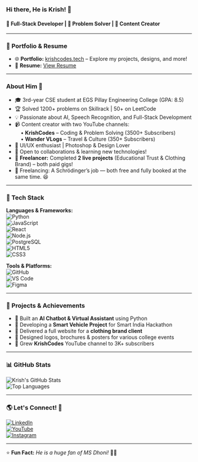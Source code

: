 ### Hi there, He is Krish! 👋  

#### 🚀 Full-Stack Developer | 🧠 Problem Solver | 🎥 Content Creator  

---

### 🔗 Portfolio & Resume

- 🌐 **Portfolio:** [krishcodes.tech](https://krishcodes.tech) – Explore my projects, designs, and more!
- 📄 **Resume:** [View Resume](https://github.com/Krishnarajan7/Krishnarajan7/blob/main/resume.pdf)

---

### About Him 🚀  
- 🎓 3rd-year CSE student at EGS Pillay Engineering College (GPA: 8.5)
- 🏆 Solved 1200+ problems on Skillrack | 50+ on LeetCode
- 💡 Passionate about AI, Speech Recognition, and Full-Stack Development
- 📹 Content creator with two YouTube channels:  
  &nbsp;&nbsp;&nbsp;&nbsp;• **KrishCodes** – Coding & Problem Solving (3500+ Subscribers)  
  &nbsp;&nbsp;&nbsp;&nbsp;• **Wander VLogs** – Travel & Culture (350+ Subscribers)  
- 🎨 UI/UX enthusiast | Photoshop & Design Lover
- 💬 Open to collaborations & learning new technologies!
- 💼 **Freelancer:** Completed **2 live projects** (Educational Trust & Clothing Brand) – both paid gigs!
- 🚀 Freelancing: A Schrödinger’s job — both free and fully booked at the same time. 😆

---

### 🚀 Tech Stack  

**Languages & Frameworks:**  
![Python](https://img.shields.io/badge/-Python-3776AB?style=flat&logo=python&logoColor=white)  
![JavaScript](https://img.shields.io/badge/-JavaScript-F7DF1E?style=flat&logo=javascript&logoColor=black)  
![React](https://img.shields.io/badge/-React-61DAFB?style=flat&logo=react&logoColor=black)  
![Node.js](https://img.shields.io/badge/-Node.js-339933?style=flat&logo=node.js&logoColor=white)  
![PostgreSQL](https://img.shields.io/badge/-PostgreSQL-4169E1?style=flat&logo=postgresql&logoColor=white)  
![HTML5](https://img.shields.io/badge/-HTML5-E34F26?style=flat&logo=html5&logoColor=white)  
![CSS3](https://img.shields.io/badge/-CSS3-1572B6?style=flat&logo=css3)  

**Tools & Platforms:**  
![GitHub](https://img.shields.io/badge/-GitHub-181717?style=flat&logo=github)  
![VS Code](https://img.shields.io/badge/-VS%20Code-007ACC?style=flat&logo=visual-studio-code)  
![Figma](https://img.shields.io/badge/-Figma-F24E1E?style=flat&logo=figma&logoColor=white)  

---

### 🌟 Projects & Achievements  

- 🤖 Built an **AI Chatbot & Virtual Assistant** using Python  
- 🚗 Developing a **Smart Vehicle Project** for Smart India Hackathon  
- 🧵 Delivered a full website for a **clothing brand client**  
- 🎨 Designed logos, brochures & posters for various college events  
- 🎥 Grew **KrishCodes** YouTube channel to 3K+ subscribers

---

### 📊 GitHub Stats  
![Krish's GitHub Stats](https://github-readme-stats.vercel.app/api?username=Krishnarajan7&show_icons=true&theme=radical)  
![Top Languages](https://github-readme-stats.vercel.app/api/top-langs/?username=Krishnarajan7&layout=compact&theme=radical)  

---

### 🌎 Let's Connect! 🔗  

[![LinkedIn](https://img.shields.io/badge/-LinkedIn-blue?style=flat&logo=linkedin&logoColor=white)](https://www.linkedin.com/in/krishnarajan007)  
[![YouTube](https://img.shields.io/badge/-YouTube-red?style=flat&logo=youtube&logoColor=white)](https://youtube.com/@krishcodes-io)  
[![Instagram](https://img.shields.io/badge/-Instagram-E4405F?style=flat&logo=instagram&logoColor=white)](https://www.instagram.com/_.krish.irizz)

---

⭐ **Fun Fact:** *He is a huge fan of MS Dhoni!* 🏏🔥
